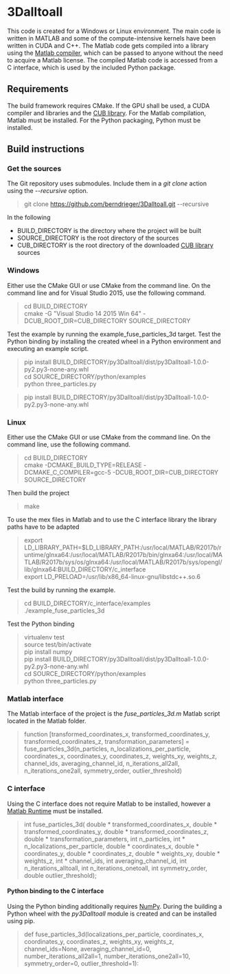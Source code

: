 # 3Dalltoall

This code is created for a Windows or Linux environment. The main code is written in MATLAB and some of the compute-intensive kernels have been written in CUDA and C++. The Matlab code gets compiled into a library using
the [Matlab compiler](https://www.mathworks.com/products/compiler.html), which can be passed to anyone without
the need to acquire a Matlab license. The compiled Matlab code is accessed from a C interface, which is used
by the included Python package.

## Requirements  

The build framework requires CMake.
If the GPU shall be used, a CUDA compiler and libraries and the [CUB library](https://nvlabs.github.io/cub/).
For the Matlab compilation, Matlab must be installed.
For the Python packaging, Python must be installed.

## Build instructions

### Get the sources

The Git repository uses submodules. Include them in a _git clone_ action using the _--recursive_ option.

> git clone https://github.com/berndrieger/3Dalltoall.git --recursive

In the following

- BUILD_DIRECTORY is the directory where the project will be built
- SOURCE_DIRECTORY is the root directory of the sources
- CUB_DIRECTORY is the root directory of the downloaded [CUB library](https://nvlabs.github.io/cub/) sources

### Windows

Either use the CMake GUI or use CMake from the command line. On the command line and for Visual Studio 2015,
use the following command.

> cd BUILD_DIRECTORY<br>
> cmake -G "Visual Studio 14 2015 Win 64" -DCUB_ROOT_DIR=CUB_DIRECTORY SOURCE_DIRECTORY

Test the example by running the example_fuse_particles_3d target. Test the Python binding by installing the created wheel in a Python environment
and executing an example script.

> pip install BUILD_DIRECTORY/py3Dalltoall/dist/py3Dalltoall-1.0.0-py2.py3-none-any.whl<br>
> cd SOURCE_DIRECTORY/python/examples<br>
> python three_particles.py

> pip install BUILD_DIRECTORY/py3Dalltoall/dist/py3Dalltoall-1.0.0-py2.py3-none-any.whl<br>

### Linux

Either use the CMake GUI or use CMake from the command line. On the command line, use the following command.

> cd BUILD_DIRECTORY<br>
> cmake -DCMAKE_BUILD_TYPE=RELEASE -DCMAKE_C_COMPILER=gcc-5 -DCUB_ROOT_DIR=CUB_DIRECTORY SOURCE_DIRECTORY

Then build the project

> make

To use the mex files in Matlab and to use the C interface library the library paths have to be adapted

> export LD_LIBRARY_PATH=$LD_LIBRARY_PATH:/usr/local/MATLAB/R2017b/runtime/glnxa64:/usr/local/MATLAB/R2017b/bin/glnxa64:/usr/local/MATLAB/R2017b/sys/os/glnxa64:/usr/local/MATLAB/R2017b/sys/opengl/lib/glnxa64:BUILD_DIRECTORY/c_interface<br>
> export LD_PRELOAD=/usr/lib/x86_64-linux-gnu/libstdc++.so.6

Test the build by running the example.

> cd BUILD_DIRECTORY/c_interface/examples<br>
> ./example_fuse_particles_3d

Test the Python binding

> virtualenv test<br>
> source test/bin/activate<br>
> pip install numpy<br>
> pip install BUILD_DIRECTORY/py3Dalltoall/dist/py3Dalltoall-1.0.0-py2.py3-none-any.whl<br>
> cd SOURCE_DIRECTORY/python/examples<br>
> python three_particles.py


### Matlab interface

The Matlab interface of the project is the _fuse_particles_3d.m_ Matlab script located in the Matlab folder.

> function [transformed_coordinates_x, transformed_coordinates_y, transformed_coordinates_z, transformation_parameters]
    = fuse_particles_3d(n_particles, n_localizations_per_particle, coordinates_x, coordinates_y,
        coordinates_z, weights_xy, weights_z, channel_ids, averaging_channel_id, n_iterations_all2all,
        n_iterations_one2all, symmetry_order, outlier_threshold)


### C interface

Using the C interface does not require Matlab to be installed, however a [Matlab Runtime](https://www.mathworks.com/products/compiler/matlab-runtime.html)
must be installed.

> int fuse_particles_3d(
        double * transformed_coordinates_x,
        double * transformed_coordinates_y,
        double * transformed_coordinates_z,
        double * transformation_parameters,
        int n_particles,
        int * n_localizations_per_particle,
        double * coordinates_x,
        double * coordinates_y,
        double * coordinates_z,
        double * weights_xy,
        double * weights_z,
        int * channel_ids,
        int averaging_channel_id,
        int n_iterations_alltoall,
        int n_iterations_onetoall,
        int symmetry_order,
        double outlier_threshold);

#### Python binding to the C interface 

Using the Python binding additionally requires [NumPy](https://www.numpy.org/). During the building a Python
wheel with the _py3Dalltoall_ module is created and can be installed using pip.

> def fuse_particles_3d(localizations_per_particle, coordinates_x, coordinates_y, coordinates_z, weights_xy, weights_z,
                      channel_ids=None, averaging_channel_id=0, number_iterations_all2all=1, number_iterations_one2all=10,
                      symmetry_order=0, outlier_threshold=1):

[//]: # (See also https://github.com/adam-p/markdown-here/wiki/Markdown-Cheatsheet)
